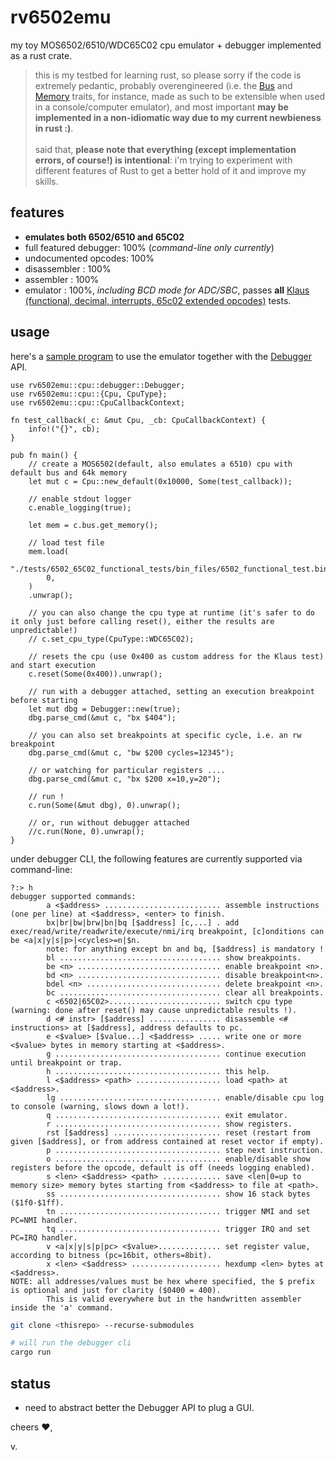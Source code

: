 # rv6502emu

my toy MOS6502/6510/WDC65C02 cpu emulator + debugger implemented as a rust crate.

> this is my testbed for learning rust, so please sorry if the code is extremely pedantic, probably overengineered (i.e. the [Bus](./src/bus.rs) and [Memory](./src/memory.rs) traits, for instance, made as such to be extensible when used in a console/computer emulator), and most important **may be implemented in a non-idiomatic way due to my current newbieness in rust :)**.<br><br>
said that, **please note that everything (except implementation errors, of course!) is intentional**: i'm trying to experiment with different features of Rust to get a better hold of it and improve my skills.

## features

- __emulates both 6502/6510 and 65C02__
- full featured debugger: 100% (_command-line only currently_)
- undocumented opcodes: 100%
- disassembler : 100%
- assembler : 100%
- emulator : 100%, *including BCD mode for ADC/SBC*, passes **all** [Klaus (functional, decimal, interrupts, 65c02 extended opcodes)](https://github.com/Klaus2m5/6502_65C02_functional_tests) tests.

## usage

here's a [sample program](./src/bin/bin.rs) to use the emulator together with the [Debugger](./src/cpu/debugger.rs) API.

~~~
use rv6502emu::cpu::debugger::Debugger;
use rv6502emu::cpu::{Cpu, CpuType};
use rv6502emu::cpu::CpuCallbackContext;

fn test_callback(_c: &mut Cpu, _cb: CpuCallbackContext) {
    info!("{}", cb);
}

pub fn main() {
    // create a MOS6502(default, also emulates a 6510) cpu with default bus and 64k memory
    let mut c = Cpu::new_default(0x10000, Some(test_callback));

    // enable stdout logger
    c.enable_logging(true);

    let mem = c.bus.get_memory();

    // load test file
    mem.load(
        "./tests/6502_65C02_functional_tests/bin_files/6502_functional_test.bin",
        0,
    )
    .unwrap();

    // you can also change the cpu type at runtime (it's safer to do it only just before calling reset(), either the results are unpredictable!)
    // c.set_cpu_type(CpuType::WDC65C02);

    // resets the cpu (use 0x400 as custom address for the Klaus test) and start execution
    c.reset(Some(0x400)).unwrap();

    // run with a debugger attached, setting an execution breakpoint before starting
    let mut dbg = Debugger::new(true);
    dbg.parse_cmd(&mut c, "bx $404");

    // you can also set breakpoints at specific cycle, i.e. an rw breakpoint
    dbg.parse_cmd(&mut c, "bw $200 cycles=12345");

    // or watching for particular registers ....
    dbg.parse_cmd(&mut c, "bx $200 x=10,y=20");

    // run !
    c.run(Some(&mut dbg), 0).unwrap();
    
    // or, run without debugger attached
    //c.run(None, 0).unwrap();
}
~~~

under debugger CLI, the following features are currently supported via command-line:

~~~
?:> h
debugger supported commands:
        a <$address> .......................... assemble instructions (one per line) at <$address>, <enter> to finish.
        bx|br|bw|brw|bn|bq [$address] [c,...] . add exec/read/write/readwrite/execute/nmi/irq breakpoint, [c]onditions can be <a|x|y|s|p>|<cycles>=n|$n.
        note: for anything except bn and bq, [$address] is mandatory !
        bl .................................... show breakpoints.
        be <n> ................................ enable breakpoint <n>.
        bd <n> ................................ disable breakpoint<n>.
        bdel <n> .............................. delete breakpoint <n>.
        bc .................................... clear all breakpoints.
        c <6502|65C02>......................... switch cpu type (warning: done after reset() may cause unpredictable results !).
        d <# instr> [$address] ................ disassemble <# instructions> at [$address], address defaults to pc.
        e <$value> [$value...] <$address> ..... write one or more <$value> bytes in memory starting at <$address>.
        g ..................................... continue execution until breakpoint or trap.
        h ..................................... this help.
        l <$address> <path> ................... load <path> at <$address>.
        lg .................................... enable/disable cpu log to console (warning, slows down a lot!).
        q ..................................... exit emulator.
        r ..................................... show registers.
        rst [$address] ........................ reset (restart from given [$address], or from address contained at reset vector if empty).
        p ..................................... step next instruction.
        o ..................................... enable/disable show registers before the opcode, default is off (needs logging enabled).
        s <len> <$address> <path> ............. save <len|0=up to memory size> memory bytes starting from <$address> to file at <path>.
        ss .................................... show 16 stack bytes ($1f0-$1ff).
        tn .................................... trigger NMI and set PC=NMI handler.
        tq .................................... trigger IRQ and set PC=IRQ handler.
        v <a|x|y|s|p|pc> <$value>.............. set register value, according to bitness (pc=16bit, others=8bit).
        x <len> <$address> .................... hexdump <len> bytes at <$address>.
NOTE: all addresses/values must be hex where specified, the $ prefix is optional and just for clarity ($0400 = 400). 
        This is valid everywhere but in the handwritten assembler inside the 'a' command.
~~~

~~~bash
git clone <thisrepo> --recurse-submodules

# will run the debugger cli
cargo run
~~~

## status

- need to abstract better the Debugger API to plug a GUI.

cheers :heart:,

v.

